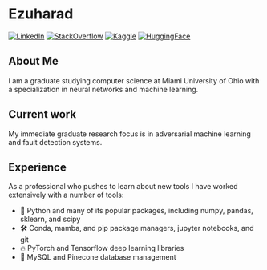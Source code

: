 # Ezuharad
<!-- Shields -->
<a href="https://www.linkedin.com/in/steven-chiacchira">![LinkedIn](https://img.shields.io/badge/Steven_Chiacchira-477eae?style=flat&logo=LinkedIn&logoColor=white)</a>
<a href="https://stackoverflow.com/users/21385439/ezuharad">![StackOverflow](https://img.shields.io/badge/Ezuharad-e27e21?style=flat&logo=StackOverflow&logoColor=white)</a>
<a href="https://www.kaggle.com/ezuharad">![Kaggle](https://img.shields.io/badge/Ezuharad-%2320beff?style=flat&logo=Kaggle&logoColor=%23ffffff)</a>
<a href="https://huggingface.co/Ezuharad">![HuggingFace](https://img.shields.io/badge/%F0%9F%A4%97%20Ezuharad-%23ffffff?style=flat&logo=huggingface)</a>

## About Me
I am a graduate studying computer science at Miami University of Ohio with a specialization in neural networks and machine learning.

## Current work
My immediate graduate research focus is in adversarial machine learning and fault detection systems.

## Experience
As a professional who pushes to learn about new tools I have worked extensively with a number of tools:
- 🐍 Python and many of its popular packages, including numpy, pandas, sklearn, and scipy
- 🛠️ Conda, mamba, and pip package managers, jupyter notebooks, and git
- 🔥 PyTorch and Tensorflow deep learning libraries
- 📁 MySQL and Pinecone database management
